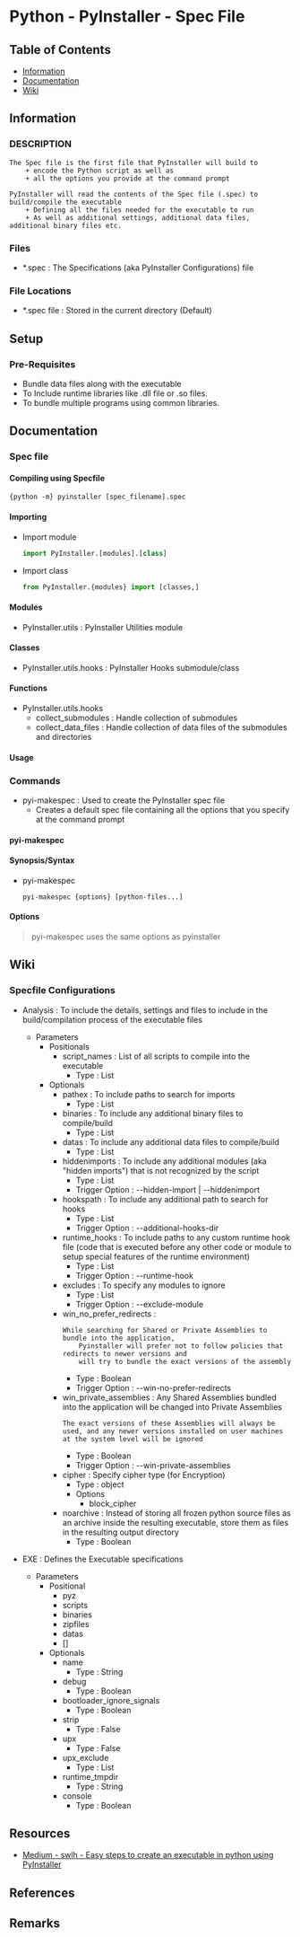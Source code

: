 # Python - PyInstaller - Spec File

## Table of Contents
+ [Information](#information)
+ [Documentation](#documentation)
+ [Wiki](#wiki)

## Information
### DESCRIPTION
```
The Spec file is the first file that PyInstaller will build to 
    + encode the Python script as well as
    + all the options you provide at the command prompt
    
PyInstaller will read the contents of the Spec file (.spec) to build/compile the executable
    + Defining all the files needed for the executable to run
    + As well as additional settings, additional data files, additional binary files etc.
```

### Files
+ *.spec : The Specifications (aka PyInstaller Configurations) file

### File Locations
- *.spec file : Stored in the current directory (Default)

## Setup
### Pre-Requisites
+ Bundle data files along with the executable
+ To Include runtime libraries like .dll file or .so files.
+ To bundle multiple programs using common libraries.

## Documentation

### Spec file
#### Compiling using Specfile
```console
{python -m} pyinstaller [spec_filename].spec
```

#### Importing
- Import module
    ```python
    import PyInstaller.[modules].[class]
    ```

- Import class
    ```python
    from PyInstaller.{modules} import [classes,]
    ```
    
#### Modules
+ PyInstaller.utils : PyInstaller Utilities module
    
#### Classes
- PyInstaller.utils.hooks : PyInstaller Hooks submodule/class
    
#### Functions
- PyInstaller.utils.hooks
    - collect_submodules : Handle collection of submodules
    - collect_data_files : Handle collection of data files of the submodules and directories
            
#### Usage 
          

          
### Commands
- pyi-makespec : Used to create the PyInstaller spec file
    - Creates a default spec file containing all the options that you specify at the command prompt

#### pyi-makespec
#### Synopsis/Syntax
- pyi-makespec
    ```console
    pyi-makespec {options} [python-files...]
    ```

#### Options
> pyi-makespec uses the same options as pyinstaller


## Wiki
### Specfile Configurations
- Analysis : To include the details, settings and files to include in the build/compilation process of the executable files
    - Parameters
        - Positionals
            - script_names : List of all scripts to compile into the executable
                + Type : List
        - Optionals
            - pathex : To include paths to search for imports
                + Type : List
            - binaries : To include any additional binary files to compile/build
                + Type : List
            - datas : To include any additional data files to compile/build
                + Type : List
            - hiddenimports : To include any additional modules (aka "hidden imports") that is not recognized by the script
                + Type : List
                + Trigger Option : --hidden-import | --hiddenimport
            - hookspath : To include any additional path to search for hooks
                + Type : List
                + Trigger Option : --additional-hooks-dir
            - runtime_hooks : To include paths to any custom runtime hook file (code that is executed before any other code or module to setup special features of the runtime environment)
                + Type : List
                + Trigger Option : --runtime-hook
            - excludes : To specify any modules to ignore
                + Type : List
                + Trigger Option : --exclude-module
            - win_no_prefer_redirects : 
                ```
                While searching for Shared or Private Assemblies to bundle into the application, 
                    Pyinstaller will prefer not to follow policies that redirects to newer versions and 
                    will try to bundle the exact versions of the assembly 
                ```
                + Type : Boolean
                + Trigger Option : --win-no-prefer-redirects
            - win_private_assemblies : Any Shared Assemblies bundled into the application will be changed into Private Assemblies
                ```
                The exact versions of these Assemblies will always be used, and any newer versions installed on user machines at the system level will be ignored
                ```
                + Type : Boolean
                + Trigger Option : --win-private-assemblies
            - cipher : Specify cipher type (for Encryption)
                + Type : object
                - Options
                    + block_cipher
            - noarchive : Instead of storing all frozen python source files as an archive inside the resulting executable, store them as files in the resulting output directory
                + Type : Boolean
                
- EXE : Defines the Executable specifications
    - Parameters
        - Positional
            + pyz
            + scripts
            + binaries
            + zipfiles
            + datas
            + []
        - Optionals
            - name
                + Type : String
            - debug
                + Type : Boolean
            - bootloader_ignore_signals
                + Type : Boolean
            - strip
                + Type : False
            - upx
                + Type : False
            - upx_exclude
                + Type : List
            - runtime_tmpdir
                + Type : String
            - console
                + Type : Boolean
 

## Resources
+ [Medium - swlh - Easy steps to create an executable in python using PyInstaller](https://medium.com/swlh/easy-steps-to-create-an-executable-in-python-using-pyinstaller-cc48393bcc64)

## References

## Remarks
